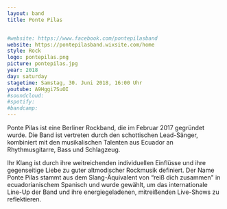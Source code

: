 ```yaml
---
layout: band
title: Ponte Pilas


#website: https://www.facebook.com/pontepilasband
website: https://pontepilasband.wixsite.com/home
style: Rock
logo: pontepilas.png
picture: pontepilas.jpg
year: 2018
day: saturday
stagetime: Samstag, 30. Juni 2018, 16:00 Uhr
youtube: A9Hggi7SuOI
#soundcloud:
#spotify:
#bandcamp:
---
```


Ponte Pilas ist eine Berliner Rockband, die im Februar 2017 gegründet wurde. Die Band ist vertreten durch den schottischen Lead-Sänger, kombiniert mit den musikalischen Talenten aus Ecuador an Rhythmusgitarre, Bass und Schlagzeug.

Ihr Klang ist durch ihre weitreichenden individuellen Einflüsse und ihre gegenseitige Liebe zu guter altmodischer Rockmusik definiert. Der Name Ponte Pilas stammt aus dem Slang-Äquivalent von “reiß dich zusammen" in ecuadorianischem Spanisch und wurde gewählt, um das internationale Line-Up der Band und ihre energiegeladenen, mitreißenden Live-Shows zu reflektieren.
